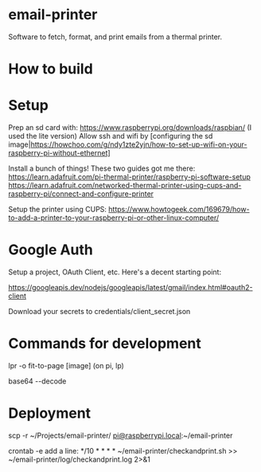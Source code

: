 # email-printer
Software to fetch, format, and print emails from a thermal printer.

# How to build



# Setup

Prep an sd card with: https://www.raspberrypi.org/downloads/raspbian/ (I used the lite version)
Allow ssh and wifi by [configuring the sd image|https://howchoo.com/g/ndy1zte2yjn/how-to-set-up-wifi-on-your-raspberry-pi-without-ethernet]

Install a bunch of things! These two guides got me there: 
https://learn.adafruit.com/pi-thermal-printer/raspberry-pi-software-setup
https://learn.adafruit.com/networked-thermal-printer-using-cups-and-raspberry-pi/connect-and-configure-printer

Setup the printer using CUPS: https://www.howtogeek.com/169679/how-to-add-a-printer-to-your-raspberry-pi-or-other-linux-computer/


# Google Auth

Setup a project, OAuth Client, etc. Here's a decent starting point:

https://googleapis.dev/nodejs/googleapis/latest/gmail/index.html#oauth2-client

Download your secrets to credentials/client_secret.json

# Commands for development

lpr -o fit-to-page [image]
(on pi, lp)

base64 --decode


# Deployment

scp -r ~/Projects/email-printer/ pi@raspberrypi.local:~/email-printer

crontab -e 
add a line:
*/10 * * * * ~/email-printer/checkandprint.sh >> ~/email-printer/log/checkandprint.log 2>&1